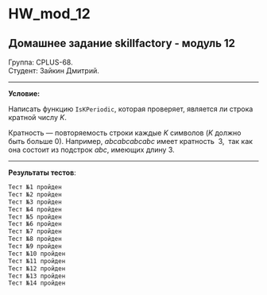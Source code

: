 # HW_mod_12
## Домашнее задание skillfactory - модуль 12

Группа: CPLUS-68.  
Студент: Зайкин Дмитрий.

---
**Условие:**

Написать функцию `IsKPeriodic`, которая проверяет, является ли строка кратной числу $K$.

Кратность — повторяемость строки каждые $K$ символов ($K$ должно быть больше $0$). Например, $abcabcabcabc$ имеет кратность  $3$,  так как она состоит из подстрок $abc$, имеющих длину $3$.

---

**Результаты тестов**:
```bash
Тест №1 пройден
Тест №2 пройден
Тест №3 пройден
Тест №4 пройден
Тест №5 пройден
Тест №6 пройден
Тест №7 пройден
Тест №8 пройден
Тест №9 пройден
Тест №10 пройден
Тест №11 пройден
Тест №12 пройден
Тест №13 пройден
Тест №14 пройден
```